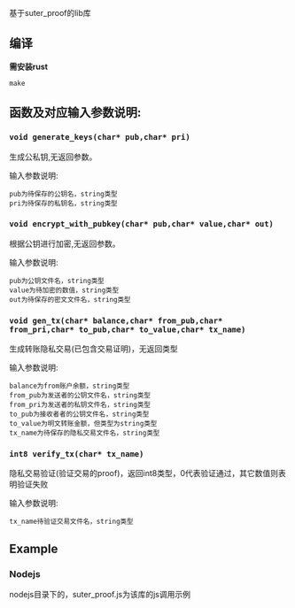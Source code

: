 基于suter_proof的lib库

## 编译
**需安装rust**

`make`


## 函数及对应输入参数说明:

### `void generate_keys(char* pub,char* pri)`

生成公私钥,无返回参数。

输入参数说明:
```
pub为待保存的公钥名，string类型
pri为待保存的私钥名，string类型
```
### `void encrypt_with_pubkey(char* pub,char* value,char* out)`

根据公钥进行加密,无返回参数。

输入参数说明:
```
pub为公钥文件名，string类型
value为待加密的数值，string类型
out为待保存的密文文件名，string类型
```

### `void gen_tx(char* balance,char* from_pub,char* from_pri,char* to_pub,char* to_value,char* tx_name)`

生成转账隐私交易(已包含交易证明)，无返回类型

输入参数说明:

```
balance为from账户余额，string类型
from_pub为发送者的公钥文件名，string类型
from_pri为发送者的私钥文件名，string类型
to_pub为接收者者的公钥文件名，string类型
to_value为明文转账金额，但类型为string类型
tx_name为待保存的隐私交易文件名，string类型
```


### `int8 verify_tx(char* tx_name)`

隐私交易验证(验证交易的proof)，返回int8类型，0代表验证通过，其它数值则表明验证失败

输入参数说明:

```
tx_name待验证交易文件名，string类型
```

## Example
### Nodejs
nodejs目录下的，suter_proof.js为该库的js调用示例
